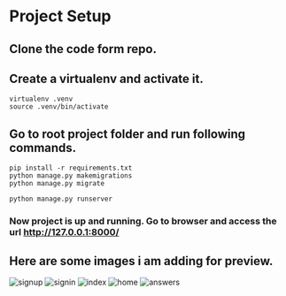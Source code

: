 # Project Setup

## Clone the code form repo.

## Create a virtualenv and activate it.
    virtualenv .venv
    source .venv/bin/activate

## Go to root project folder and run following commands.
    pip install -r requirements.txt
    python manage.py makemigrations
    python manage.py migrate

    python manage.py runserver

### Now project is up and running. Go to browser and access the url http://127.0.0.1:8000/

## Here are some images i am adding for preview.
![signup](https://github.com/pythango-anuj/QA_App/assets/53106657/f72edc79-e49b-438c-95f9-61ef71a3807a)
![signin](https://github.com/pythango-anuj/QA_App/assets/53106657/22fc6bc2-0a86-4713-9c3c-ff3501f70d26)
![index](https://github.com/pythango-anuj/QA_App/assets/53106657/681bff0e-c45b-40b6-9a31-38e83a1ac21d)
![home](https://github.com/pythango-anuj/QA_App/assets/53106657/1adbbca6-08bd-49f0-8c99-485f9b3a981c)
![answers](https://github.com/pythango-anuj/QA_App/assets/53106657/f8a62447-de21-418d-b035-42c4301359bb)

